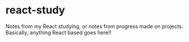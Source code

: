 # react-study
Notes from my React studying, or notes from progress made on projects. Basically, anything React based goes here!!
